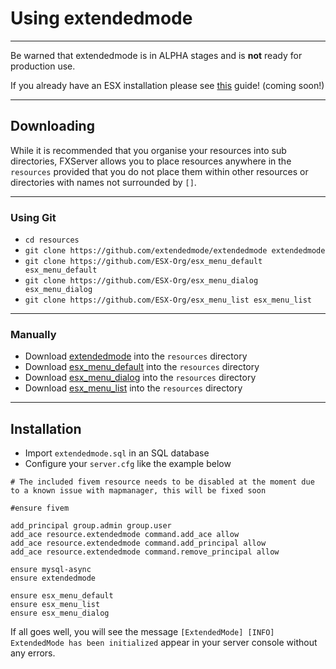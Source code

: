 <h1>Using extendedmode</h1>

-----

Be warned that extendedmode is in ALPHA stages and is **not** ready for production use.

If you already have an ESX installation please see [this]() guide! (coming soon!)

-----

## Downloading

While it is recommended that you organise your resources into sub directories, FXServer allows you to place resources anywhere in the `resources` provided that you do not place them within other resources or directories with names not surrounded by `[]`.

-----

<h3>Using Git</h3>

- `cd resources`
- `git clone https://github.com/extendedmode/extendedmode extendedmode`
- `git clone https://github.com/ESX-Org/esx_menu_default esx_menu_default`
- `git clone https://github.com/ESX-Org/esx_menu_dialog esx_menu_dialog`
- `git clone https://github.com/ESX-Org/esx_menu_list esx_menu_list`

-----

<h3>Manually</h3>

- Download [extendedmode](https://github.com/extendedmode/extendedmode/releases/latest) into the `resources` directory
- Download [esx_menu_default](https://github.com/ESX-Org/esx_menu_default/releases/latest) into the `resources` directory
- Download [esx_menu_dialog](https://github.com/ESX-Org/esx_menu_dialog/releases/latest) into the `resources` directory
- Download [esx_menu_list](https://github.com/ESX-Org/esx_menu_list/releases/latest) into the `resources` directory

-----

## Installation

- Import `extendedmode.sql` in an SQL database
- Configure your `server.cfg` like the example below

```
# The included fivem resource needs to be disabled at the moment due to a known issue with mapmanager, this will be fixed soon

#ensure fivem

add_principal group.admin group.user
add_ace resource.extendedmode command.add_ace allow
add_ace resource.extendedmode command.add_principal allow
add_ace resource.extendedmode command.remove_principal allow

ensure mysql-async
ensure extendedmode

ensure esx_menu_default
ensure esx_menu_list
ensure esx_menu_dialog
```

If all goes well, you will see the message `[ExtendedMode] [INFO] ExtendedMode has been initialized` appear in your server console without any errors.